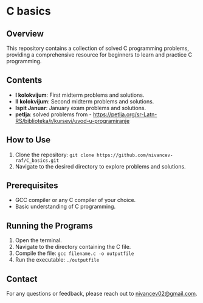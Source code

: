 # C basics

## Overview
This repository contains a collection of solved C programming problems, providing a comprehensive resource for beginners to learn and practice C programming.

## Contents
- **I kolokvijum**: First midterm problems and solutions.
- **II kolokvijum**: Second midterm problems and solutions.
- **Ispit Januar**: January exam problems and solutions.
- **petlja**: solved problems from - https://petlja.org/sr-Latn-RS/biblioteka/r/kursevi/uvod-u-programiranje

## How to Use
1. Clone the repository: `git clone https://github.com/nivancev-raf/C_basics.git`
2. Navigate to the desired directory to explore problems and solutions.

## Prerequisites
- GCC compiler or any C compiler of your choice.
- Basic understanding of C programming.

## Running the Programs
1. Open the terminal.
2. Navigate to the directory containing the C file.
3. Compile the file: `gcc filename.c -o outputfile`
4. Run the executable: `./outputfile`

## Contact
For any questions or feedback, please reach out to nivancev02@gmail.com.
